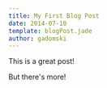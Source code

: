 ```yaml
---
title: My First Blog Post
date: 2014-07-10
template: blogPost.jade
author: gadomski
---
```


This is a great post! <span class="more"></span> 

But there's more!
